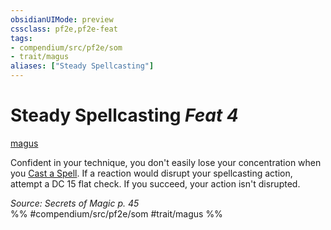 ```yaml
---
obsidianUIMode: preview
cssclass: pf2e,pf2e-feat
tags:
- compendium/src/pf2e/som
- trait/magus
aliases: ["Steady Spellcasting"]
---
```

# Steady Spellcasting  *Feat 4*  
[magus](Reference/Rules/Traits/magus-som.md "Magus Class Trait")  


Confident in your technique, you don't easily lose your concentration when you [Cast a Spell](cast-a-spell.md). If a reaction would disrupt your spellcasting action, attempt a DC 15 flat check. If you succeed, your action isn't disrupted.

*Source: Secrets of Magic p. 45*  
%% #compendium/src/pf2e/som #trait/magus %%